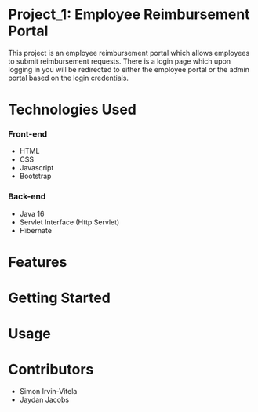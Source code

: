 # Project_1: Employee Reimbursement Portal
This project is an employee reimbursement portal which allows employees to submit reimbursement requests. There is a login page which upon logging in you will be redirected to either the employee portal or the admin portal based on the login credentials.

# Technologies Used
<h3>Front-end</h3>
 <ul>
  <li> HTML</li>
  <li> CSS </li>
  <li> Javascript </li>
  <li> Bootstrap </li>
 </ul>
<h3>Back-end</h3>
 <ul>
  <li> Java 16</li>
  <li> Servlet Interface (Http Servlet)</li>
  <li> Hibernate </li>
 </ul>

# Features

# Getting Started

# Usage

# Contributors
 <ul>
  <li> Simon Irvin-Vitela </li>
  <li> Jaydan Jacobs </li>
 </ul>
  
